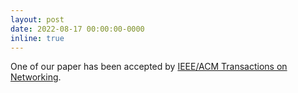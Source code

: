 ```yaml
---
layout: post
date: 2022-08-17 00:00:00-0000
inline: true
---
```

One of our paper has been accepted by  [IEEE/ACM Transactions on Networking](https://ieeexplore.ieee.org/xpl/RecentIssue.jsp?punumber=90).
